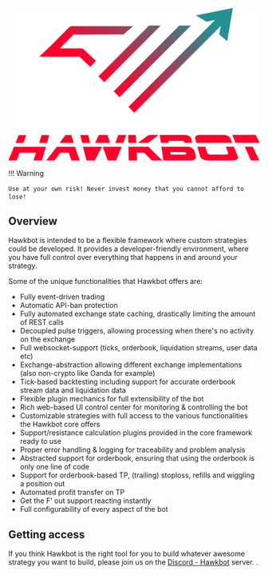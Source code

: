 ![logo](img/hawkbot_logo.png)

!!! Warning

    Use at your own risk! Never invest money that you cannot afford to lose!

## Overview

Hawkbot is intended to be a flexible framework where custom strategies could be developed. 
It provides a developer-friendly environment, where you have full control over everything that happens
in and around your strategy.

Some of the unique functionalities that Hawkbot offers are:

* Fully event-driven trading
* Automatic API-ban protection
* Fully automated exchange state caching, drastically limiting the amount of REST calls
* Decoupled pulse triggers, allowing processing when there's no activity on the exchange
* Full websocket-support (ticks, orderbook, liquidation streams, user data etc)
* Exchange-abstraction allowing different exchange implementations (also non-crypto like Oanda for example)
* Tick-based backtesting including support for accurate orderbook stream data and liquidation data
* Flexible plugin mechanics for full extensibility of the bot
* Rich web-based UI control center for monitoring & controlling the bot
* Customizable strategies with full access to the various functionalities the Hawkbot core offers
* Support/resistance calculation plugins provided in the core framework ready to use
* Proper error handling & logging for traceability and problem analysis
* Abstracted support for orderbook, ensuring that using the orderbook is only one line of code
* Support for orderbook-based TP, (trailing) stoploss, refills and wiggling a position out
* Automated profit transfer on TP
* Get the F' out support reacting instantly
* Full configurability of every aspect of the bot

## Getting access

If you think Hawkbot is the right tool for you to build whatever awesome strategy you want to build, please join us on the
[Discord - Hawkbot](https://discord.gg/45aRPz3QmQ) server.                                                                                                                                                          .